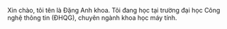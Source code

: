 Xin chào, tôi tên là Đặng Anh khoa. Tôi đang học tại trường đại học Công nghệ thông tin (ĐHQG), chuyên ngành khoa học máy tính. 
